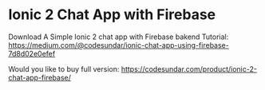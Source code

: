 # Ionic 2 Chat App with Firebase
Download A Simple Ionic 2 chat app with Firebase bakend
Tutorial: https://medium.com/@codesundar/ionic-chat-app-using-firebase-7d8d02e0efef

Would you like to buy full version: https://codesundar.com/product/ionic-2-chat-app-firebase/
